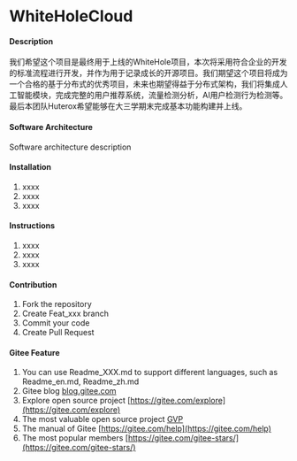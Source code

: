 # WhiteHoleCloud

#### Description
我们希望这个项目是最终用于上线的WhiteHole项目，本次将采用符合企业的开发的标准流程进行开发，并作为用于记录成长的开源项目。我们期望这个项目将成为一个合格的基于分布式的优秀项目，未来也期望得益于分布式架构，我们将集成人工智能模块，完成完整的用户推荐系统，流量检测分析，AI用户检测行为检测等。最后本团队Huterox希望能够在大三学期末完成基本功能构建并上线。

#### Software Architecture
Software architecture description

#### Installation

1.  xxxx
2.  xxxx
3.  xxxx

#### Instructions

1.  xxxx
2.  xxxx
3.  xxxx

#### Contribution

1.  Fork the repository
2.  Create Feat_xxx branch
3.  Commit your code
4.  Create Pull Request


#### Gitee Feature

1.  You can use Readme\_XXX.md to support different languages, such as Readme\_en.md, Readme\_zh.md
2.  Gitee blog [blog.gitee.com](https://blog.gitee.com)
3.  Explore open source project [https://gitee.com/explore](https://gitee.com/explore)
4.  The most valuable open source project [GVP](https://gitee.com/gvp)
5.  The manual of Gitee [https://gitee.com/help](https://gitee.com/help)
6.  The most popular members  [https://gitee.com/gitee-stars/](https://gitee.com/gitee-stars/)
